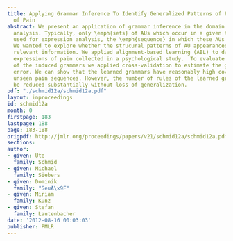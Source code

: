 ```yaml
---
title: Applying Grammar Inference To Identify Generalized Patterns of Facial Expressions
  of Pain
abstract: We present an application of grammar inference in the domain of facial expression
  analysis. Typically, only \emph{sets} of AUs which occur in a given time frame are
  used for expression analysis, the \emph{sequence} in which these AUs occur is ignored.
  We wanted to explore whether the strucural patterns of AU appearances contain diagnostically
  relevant information. We applied alignment-based learning (ABL) to data of facial
  expressions of pain collected in a psychological study.  To evaluate the quality
  of the induced grammars we applied cross-validation to estimate the generalization
  error. We can show that the learned grammars have reasonably high coverages for
  unseen pain sequences. However, the number of rules of the learned grammars cannot
  be reduced substantially without loss of generalization.
pdf: "./schmid12a/schmid12a.pdf"
layout: inproceedings
id: schmid12a
month: 0
firstpage: 183
lastpage: 188
page: 183-188
origpdf: http://jmlr.org/proceedings/papers/v21/schmid12a/schmid12a.pdf
sections: 
author:
- given: Ute
  family: Schmid
- given: Michael
  family: Siebers
- given: Dominik
  family: "SeuÃ\x9F"
- given: Miriam
  family: Kunz
- given: Stefan
  family: Lautenbacher
date: '2012-08-16 00:03:03'
publisher: PMLR
---
```

